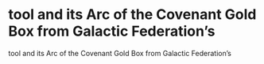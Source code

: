 # tool and its Arc of the Covenant Gold Box from Galactic Federation’s

tool and its Arc of the Covenant Gold Box from Galactic Federation’s